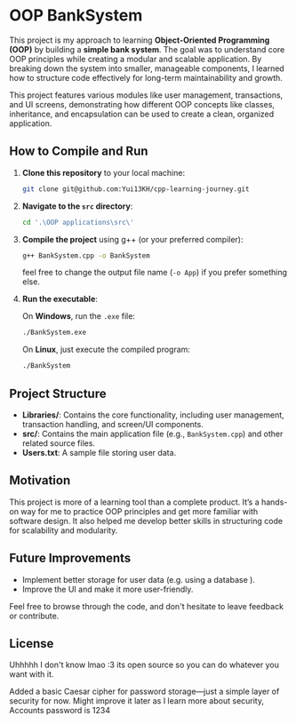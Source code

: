 # OOP BankSystem

This project is my approach to learning **Object-Oriented Programming (OOP)** by building a **simple bank system**. The goal was to understand core OOP principles while creating a modular and scalable application. By breaking down the system into smaller, manageable components, I learned how to structure code effectively for long-term maintainability and growth.

This project features various modules like user management, transactions, and UI screens, demonstrating how different OOP concepts like classes, inheritance, and encapsulation can be used to create a clean, organized application.

## How to Compile and Run

1. **Clone this repository** to your local machine:

    ```bash
    git clone git@github.com:Yui13KH/cpp-learning-journey.git
    ```

2. **Navigate to the `src` directory**:

    ```bash
    cd '.\OOP applications\src\'
    ```

3. **Compile the project** using g++ (or your preferred compiler):

    ```bash
    g++ BankSystem.cpp -o BankSystem
    ```

    feel free to change the output file name (`-o App`) if you prefer something else.

4. **Run the executable**:

    On **Windows**, run the `.exe` file:

    ```bash
    ./BankSystem.exe
    ```

    On **Linux**, just execute the compiled program:

    ```bash
    ./BankSystem
    ```

## Project Structure

- **Libraries/**: Contains the core functionality, including user management, transaction handling, and screen/UI components.
- **src/**: Contains the main application file (e.g., `BankSystem.cpp`) and other related source files.
- **Users.txt**: A sample file storing user data.

## Motivation

This project is more of a learning tool than a complete product. It’s a hands-on way for me to practice OOP principles and get more familiar with software design. It also helped me develop better skills in structuring code for scalability and modularity.

## Future Improvements

- Implement better storage for user data (e.g. using a database ).
- Improve the UI and make it more user-friendly.

Feel free to browse through the code, and don't hesitate to leave feedback or contribute.

## License

Uhhhhh I don't know lmao :3 its open source so you can do whatever you want with it.

Added a basic Caesar cipher for password storage—just a simple layer of security for now. Might improve it later as I learn more about security, Accounts password is 1234 

